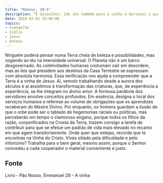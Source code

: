 ```yaml
---
title: "Mateus, 20:4"
description: “E disse­lhes: Ide vós também para a vinha e dar­vos­ei o que for justo. E eles foram.”
date: 2019-02-01 19:00:00
topics: 
- evangelho
- biblia
- jesus
- mateus
---
```


Ninguém poderá pensar numa Terra cheia de beleza e possibilidades, mas
vogando ao léu na imensidade universal.
O Planeta não é um barco desgovernado. As coletividades humanas
costumam cair em desordem, mas as leis que presidem aos destinos da Casa
Terrestre se expressam com absoluta harmonia.
Essa verificação nos ajuda a compreender que a Terra é a vinha de Jesus.
Aí, vemo­lo trabalhando desde a aurora dos séculos e aí assistimos à transformação
das criaturas, que, de experiência a experiência, se lhe integram no divino amor.
A formosa parábola dos servidores envolve conceitos profundos.
Em essência, designa o local dos serviços humanos e refere­se ao volume
de obrigações que os aprendizes receberam do Mestre Divino.
Por enquanto, os homens guardam a ilusão de que o orbe pode ser o tablado
de hegemonias raciais ou políticas, mas perceberão em tempo o clamoroso engano,
porque todos os filhos da razão, corporificados na Crosta da Terra, trazem consigo a
tarefa de contribuir para que se efetue um padrão de vida mais elevado no recanto
em que agem transitoriamente.
Onde quer que estejas, recorda que te encontras na Vinha do Cristo.
Vives sitiado pela dificuldade e pelo infortúnio?
Trabalha para o bem geral, mesmo assim, porque o Senhor concedeu a cada
cooperador o material conveniente e justo.




## Fonte
Livro - Pão Nosso, Emmanuel
29 - A vinha
